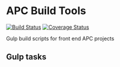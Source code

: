 # APC Build Tools
[![Build Status](https://travis-ci.org/APCOvernight/apc-build.svg?branch=master)](https://travis-ci.org/APCOvernight/apc-build) [![Coverage Status](https://coveralls.io/repos/github/APCOvernight/apc-build/badge.svg?branch=master)](https://coveralls.io/github/APCOvernight/apc-build?branch=master)

Gulp build scripts for front end APC projects

## Gulp tasks

